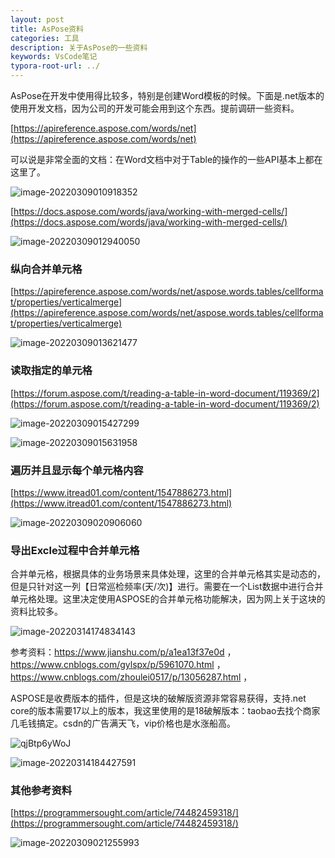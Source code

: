 ```yaml
---
layout: post
title: AsPose资料
categories: 工具
description: 关于AsPose的一些资料
keywords: VsCode笔记
typora-root-url: ../
---
```

AsPose在开发中使用得比较多，特别是创建Word模板的时候。下面是.net版本的使用开发文档，因为公司的开发可能会用到这个东西。提前调研一些资料。

[https://apireference.aspose.com/words/net](https://apireference.aspose.com/words/net)

可以说是非常全面的文档：在Word文档中对于Table的操作的一些API基本上都在这里了。

![image-20220309010918352](/images/posts/image-20220309010918352.png)



[https://docs.aspose.com/words/java/working-with-merged-cells/](https://docs.aspose.com/words/java/working-with-merged-cells/)

![image-20220309012940050](/images/posts/image-20220309012940050.png)

### 纵向合并单元格

[https://apireference.aspose.com/words/net/aspose.words.tables/cellformat/properties/verticalmerge](https://apireference.aspose.com/words/net/aspose.words.tables/cellformat/properties/verticalmerge)

![image-20220309013621477](/images/posts/image-20220309013621477.png)



### 读取指定的单元格

[https://forum.aspose.com/t/reading-a-table-in-word-document/119369/2](https://forum.aspose.com/t/reading-a-table-in-word-document/119369/2)

![image-20220309015427299](/images/posts/image-20220309015427299.png)

![image-20220309015631958](/images/posts/image-20220309015631958.png)



### 遍历并且显示每个单元格内容

[https://www.itread01.com/content/1547886273.html](https://www.itread01.com/content/1547886273.html)

![image-20220309020906060](/images/posts/image-20220309020906060.png)



### 导出Excle过程中合并单元格

合并单元格，根据具体的业务场景来具体处理，这里的合并单元格其实是动态的，但是只针对这一列【日常巡检频率(天/次)】进行。需要在一个List数据中进行合并单元格处理。这里决定使用ASPOSE的合并单元格功能解决，因为网上关于这块的资料比较多。

![image-20220314174834143](/images/posts/image-20220314174834143.png)

参考资料：https://www.jianshu.com/p/a1ea13f37e0d  ，  https://www.cnblogs.com/gylspx/p/5961070.html  ，https://www.cnblogs.com/zhoulei0517/p/13056287.html ，

ASPOSE是收费版本的插件，但是这块的破解版资源非常容易获得，支持.net core的版本需要17以上的版本，我这里使用的是18破解版本：taobao去找个商家几毛钱搞定。csdn的广告满天飞，vip价格也是水涨船高。

![qjBtp6yWoJ](/images/posts/qjBtp6yWoJ.png)

![image-20220314184427591](/images/posts/image-20220314184427591.png)



### 其他参考资料

[https://programmersought.com/article/74482459318/](https://programmersought.com/article/74482459318/)

![image-20220309021255993](/images/posts/image-20220309021255993.png)

